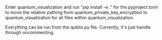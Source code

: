 Enter quantum_visualization and run "pip install -e ." for the pyproject.toml to move the relative pathing from quantum_private_key_encryption to quantum_visualization for all files within quantum_visualization.

Everything can be run from the qubits.py file. Currently, it's just handle through uncommenting.
